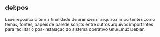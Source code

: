 ## debpos

Esse repositório tem a finalidade de aramzenar arquivos importantes como temas, 
fontes, papeis de parede,scripts entre outros arquivos importantes para facilitar o 
pós-instalação do sistema operativo Gnu/Linux Debian.
